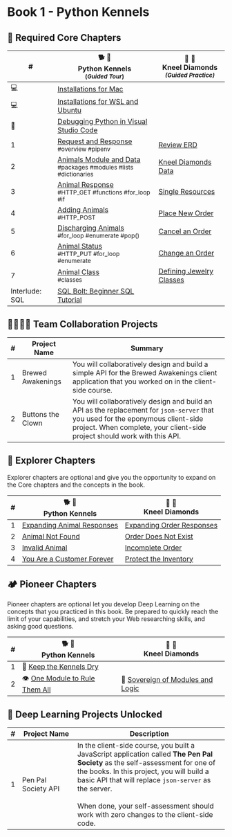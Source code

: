 # Book 1 - Python Kennels

## 🍎 Required Core Chapters

| # | 🐕 🐩 <br/> Python Kennels<br/><sub>(_Guided Tour_)</sub> | 💎 💍  <br/> Kneel Diamonds<br/><sub>_(Guided Practice)_</sub> |
|--|--|---|
| 💻 | [Installations for Mac][1] | |
| 💻 | [Installations for WSL and Ubuntu][2] | |
| 🐞 | [Debugging Python in Visual Studio Code][3] | |
| 1 | [Request and Response][4] <br/> <sub style="font-size:0.85rem;">\#overview #pipenv</sub> | [Review ERD][12] |
| 2 | [Animals Module and Data][5] <br/> <sub style="font-size:0.85rem;">\#packages #modules #lists #dictionaries</sub> | [Kneel Diamonds Data ][13] |
| 3 |  [Animal Response][6] <br/> <sub style="font-size:0.85rem;">\#HTTP\_GET #functions #for\_loop #if</sub> | [Single Resources][14] |
| 4 | [Adding Animals][7] <br/> <sub style="font-size:0.85rem;">\#HTTP\_POST</sub> | [Place New Order][15] |
| 5 | [Discharging Animals][8] <br/> <sub style="font-size:0.85rem;">\#for\_loop #enumerate #pop()</sub> |  [Cancel an Order][16] |
| 6 | [Animal Status][9] <br/> <sub style="font-size:0.85rem;">\#HTTP\_PUT #for\_loop #enumerate</sub> | [Change an Order][17] |
| 7 | [Animal Class][10] <br/> <sub style="font-size:0.85rem;">\#classes</sub> | [Defining Jewelry Classes][18] |
| Interlude: SQL | [SQL Bolt: Beginner SQL Tutorial][11] |  |

## 👩‍👩‍👧‍👦 Team Collaboration Projects

| # | Project Name | Summary |
|--|--|--|
| 1 | Brewed Awakenings | You will collaboratively design and build a simple API for the Brewed Awakenings client application that you worked on in the client-side course. |
| 2 | Buttons the Clown | You will collaboratively design and build an API as the replacement for `json-server` that you used for the eponymous client-side project. When complete, your client-side project should work with this API.  |

## 🧭 Explorer Chapters

Explorer chapters are optional and give you the opportunity to expand on the Core chapters and the concepts in the book.

| # | 🐕 🐩 <br/> Python Kennels | 💎 💍 <br/> Kneel Diamonds |
|--|--|--|
| 1 | [Expanding Animal Responses][19] | [Expanding Order Responses][20] |
| 2 | [Animal Not Found][21] | [Order Does Not Exist][22] |
| 3 | [Invalid Animal][25] | [Incomplete Order][26] |
| 4 | [You Are a Customer Forever][27] | [Protect the Inventory][28] |

## 🏕 Pioneer Chapters

Pioneer chapters are optional let you develop Deep Learning on the concepts that you practiced in this book. Be prepared to quickly reach the limit of your capabilities, and stretch your Web researching skills, and asking good questions.

| # | 🐕 🐩 <br/> Python Kennels | 💎 💍  <br/> Kneel Diamonds |
|--|--|--|
| 1 | 🌵 [Keep the Kennels Dry][23] |  |
| 2 | 👁 [One Module to Rule Them All][24] | 👑 [Sovereign of Modules and Logic][29] |

## 🔐 Deep Learning Projects Unlocked

| # | Project&nbsp;Name | Description |
|--|--|--|
|1| Pen Pal Society API | In the client-side course, you built a JavaScript application called **The Pen Pal Society** as the self-assessment for one of the books. In this project, you will build a basic API that will replace `json-server` as the server. <br/><br/> When done, your self-assessment should work with zero changes to the client-side code. |



[1]:	./chapters/mac_installs.md
[2]:	./chapters/windows_installs.md
[3]:	./chapters/DEBUGGING_PYTHON.md
[4]:	./chapters/PK_INTRO_SETUP.md
[5]:	./chapters/PK_PACKAGES_INTRO.md
[6]:	./chapters/PK_ANIMAL_RESOURCE.md
[7]:	./chapters/PK_CREATE_ANIMAL.md
[8]:	./chapters/PK_DELETE_ANIMAL.md
[9]:	./chapters/PK_UPDATE_ANIMAL.md
[10]:	./chapters/PK_CLASSES.md
[11]:	https://sqlbolt.com/
[12]:	./chapters/KD_REVIEW.md
[13]:	./chapters/KD_PACKAGES.md
[14]:	./chapters/KD_SINGLE_RESOURCES.md
[15]:	./chapters/KD_CREATE_ORDER.md
[16]:	./chapters/KD_CANCEL_ORDER.md
[17]:	./chapters/KD_UPDATE_ORDER.md
[18]:	./chapters/KD_CLASSES.md
[19]:	./chapters/PK_EC_EXPAND_ANIMAL.md
[20]:	./chapters/KD_EC_EXPAND_ORDER.md
[21]:	./chapters/PK_EC_404.md
[22]:	./chapters/KD_EC_404.md
[23]:	./chapters/PK_PC_DRY.md
[24]:	./chapters/PK_PC_SAURON.md
[25]:	./chapters/PK_EC_400.md
[26]:	./chapters/KD_EC_400.md
[27]:	./chapters/PK_EC_405.md
[28]:	./chapters/KD_EC_405.md
[29]:	./chapters/KD_PC_KING_OF_MODULES.md
